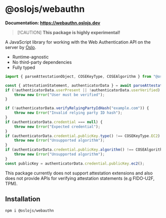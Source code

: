 # @oslojs/webauthn

**Documentation: https://webauthn.oslojs.dev**

> [!CAUTION] **This package is highly experimental!**

A JavaScript library for working with the Web Authentication API on the server by [Oslo](https://oslojs.dev).

- Runtime-agnostic
- No third-party dependencies
- Fully typed

```ts
import { parseAttestationObject, COSEKeyType, COSEAlgorithm } from "@oslojs/webauthn";

const { attestationStatement, authenticatorData } = await parseAttestationObject(encoded);
if (!authenticatorData.userPresent || !authenticatorData.userVerified) {
	throw new Error("User must be verified");
}

if (!authenticatorData.verifyRelyingPartyIdHash("example.com")) {
	throw new Error("Invalid relying party ID hash");
}
if (authenticatorData.credential === null) {
	throw new Error("Expected credential");
}
if (authenticatorData.credential.publicKey.type() !== COSEKeyType.EC2) {
	throw new Error("Unsupported algorithm");
}
if (authenticatorData.credential.publicKey.algorithm() !== COSEAlgorithm.ES256) {
	throw new Error("Unsupported algorithm");
}
const publicKey = authenticatorData.credential.publicKey.ec2();
```

This package currently does not support attestation extensions and also does not provide APIs for verifying attestation statements (e.g FIDO-U2F, TPM).

## Installation

```
npm i @oslojs/webauthn
```
